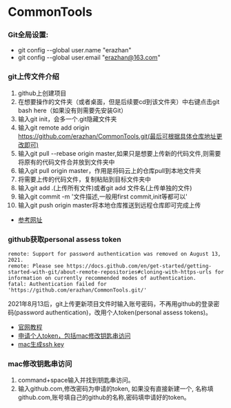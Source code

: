 # CommonTools

### Git全局设置:
- git config --global user.name "erazhan"
- git config --global user.email "erazhan@163.com"


### git上传文件介绍
1. github上创建项目
2. 在想要操作的文件夹（或者桌面，但是后续要cd到该文件夹）中右键点击git bash here（如果没有则需要先安装Git）
3. 输入git init，会多一个.git隐藏文件夹
4. 输入git remote add origin https://github.com/erazhan/CommonTools.git(最后可根据具体仓库地址更改即可)
5. 输入git pull --rebase origin master,如果只是想要上传新的代码文件,则需要将原有的代码文件合并放到文件夹中
6. 输入git pull origin master，作用是将码云上的仓库pull到本地文件夹
7. 将需要上传的代码文件，复制粘贴到目标文件夹中
8. 输入git add .(上传所有文件)或者git add 文件名(上传单独的文件)
9. 输入git commit -m '文件描述,一般用first commit,init等都可以'
10. 输入git push origin master将本地仓库推送到远程仓库即可完成上传
- [参考网址](https://www.jianshu.com/p/3e0b213ab03d)

### github获取personal assess token
```angular2html
remote: Support for password authentication was removed on August 13, 2021.
remote: Please see https://docs.github.com/en/get-started/getting-started-with-git/about-remote-repositories#cloning-with-https-urls for information on currently recommended modes of authentication.
fatal: Authentication failed for 'https://github.com/erazhan/CommonTools.git/'
```
2021年8月13后，git上传更新项目文件时输入账号密码，不再用github的登录密码(password authentication)，改用个人token(personal assess tokens)。
- [官网教程](https://docs.github.com/en/get-started/getting-started-with-git/about-remote-repositories#cloning-with-https-urls)
- [申请个人token，包括mac修改钥匙串访问](https://blog.csdn.net/qq_32614525/article/details/121124216)
- [mac生成ssh key](https://blog.csdn.net/weixin_42164539/article/details/122992213)

### mac修改钥匙串访问
1. command+space输入并找到钥匙串访问。
2. 输入github.com,修改密码为申请的token, 如果没有直接新建一个, 名称填github.com,账号填自己的github的名称,密码填申请好的token。